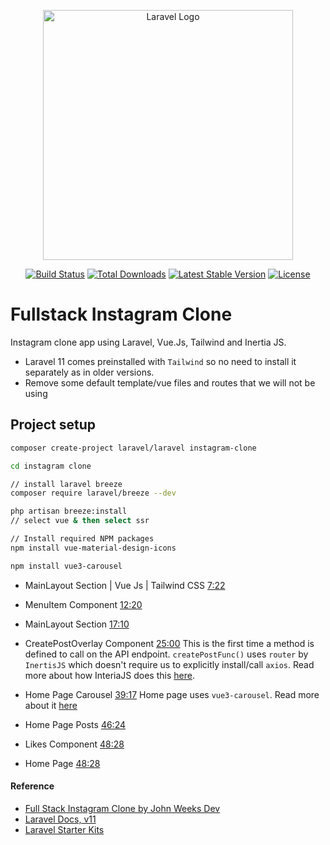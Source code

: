 <p align="center"><a href="https://laravel.com" target="_blank"><img src="https://raw.githubusercontent.com/laravel/art/master/logo-lockup/5%20SVG/2%20CMYK/1%20Full%20Color/laravel-logolockup-cmyk-red.svg" width="400" alt="Laravel Logo"></a></p>

<p align="center">
<a href="https://github.com/laravel/framework/actions"><img src="https://github.com/laravel/framework/workflows/tests/badge.svg" alt="Build Status"></a>
<a href="https://packagist.org/packages/laravel/framework"><img src="https://img.shields.io/packagist/dt/laravel/framework" alt="Total Downloads"></a>
<a href="https://packagist.org/packages/laravel/framework"><img src="https://img.shields.io/packagist/v/laravel/framework" alt="Latest Stable Version"></a>
<a href="https://packagist.org/packages/laravel/framework"><img src="https://img.shields.io/packagist/l/laravel/framework" alt="License"></a>
</p>

# Fullstack Instagram Clone

Instagram clone app using Laravel, Vue.Js, Tailwind and Inertia JS.

- Laravel 11 comes preinstalled with `Tailwind` so no need to install it separately as in older versions. 
- Remove some default template/vue files and routes that we will not be using

## Project setup

```bash
composer create-project laravel/laravel instagram-clone

cd instagram clone

// install laravel breeze
composer require laravel/breeze --dev

php artisan breeze:install
// select vue & then select ssr

// Install required NPM packages
npm install vue-material-design-icons

npm install vue3-carousel
```

- MainLayout Section | Vue Js | Tailwind CSS [7:22](https://www.youtube.com/watch?v=MjkamZQJY_8&t=442s)
- MenuItem Component [12:20](https://www.youtube.com/watch?v=MjkamZQJY_8&t=740s)
- MainLayout Section [17:10](https://www.youtube.com/watch?v=MjkamZQJY_8&t=1030s)
- CreatePostOverlay Component [25:00](https://www.youtube.com/watch?v=MjkamZQJY_8&t=1500s)
This is the first time a method is defined to call on the API endpoint. `createPostFunc()` uses `router` by `InertisJS` which doesn't require us to explicitly install/call `axios`. Read more about how InteriaJS does this [here](https://inertiajs.com/manual-visits).

- Home Page Carousel [39:17](https://www.youtube.com/watch?v=MjkamZQJY_8&t=2357s)
Home page uses `vue3-carousel`. Read more about it [here](https://ismail9k.github.io/vue3-carousel/getting-started.html)

- Home Page Posts [46:24](https://www.youtube.com/watch?v=MjkamZQJY_8&t=2784s)
- Likes Component [48:28](https://www.youtube.com/watch?v=MjkamZQJY_8&t=2908s)
- Home Page [48:28](https://www.youtube.com/watch?v=MjkamZQJY_8&t=2980s)

#### Reference

- [Full Stack Instagram Clone by John Weeks Dev](https://www.youtube.com/watch?v=MjkamZQJY_8)
- [Laravel Docs, v11](https://laravel.com/docs/11.x)
- [Laravel Starter Kits](https://laravel.com/docs/11.x/starter-kits)